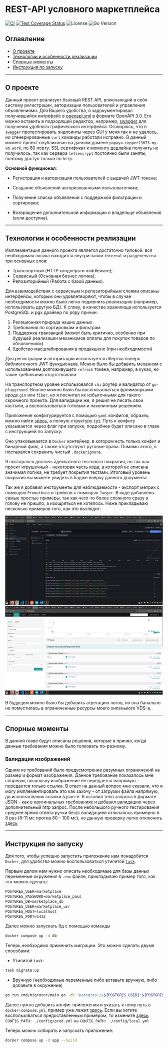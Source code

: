 # REST-API условного маркетплейса
[![CI](https://github.com/justcgh9/vk-internship-application/actions/workflows/main.yml/badge.svg)](https://github.com/justcgh9/vk-internship-application/actions/workflows/main.yml)
[![Test Coverage Status](https://coveralls.io/repos/github/justcgh9/vk-internship-application/badge.svg?branch=main)](https://coveralls.io/github/justcgh9/vk-internship-application)
![License](https://img.shields.io/badge/license-MIT-blue.svg)
![Go Version](https://img.shields.io/badge/go-1.24-blue)

## Оглавление

- [О проекте](#о-проекте)
- [Технологии и особенности реализации](#технологии-и-особенности-реализации)
- [Спорные моменты](#спорные-моменты)
- [Инструкция по запуску](#инструкция-по-запуску)

---


## О проекте

Данный проект реализует базовый REST API, влкючающий в себя систему регистрации, авторизации пользователей и управления объявлениями. Для Вашего удобства, я задокументировал получившийся интрефейс в [openapi.yml](/api/openapi.yml) в формате OpenAPI 3.0. Его можно вставить в подходящий редактор, например, [swagger](https://editor.swagger.io/) для получения удобного графического интерфейса. Оговорюсь, что в `swagger` протестировать эндпоинты через GUI у меня так и не удалось, но сгенерированные `curl` команды работали исправно. В данный момент проект опубликован на данном домене `papaya-copper13073.my-vm.work`, по 80 порту. SSL сертификат к моменту дедлайна получить не получилось, так как сервера `letsencrypt` постоянно были заняты, поэтому доступ только по `http`.

**Основной функционал**:

 - Регистрация и авторизация пользователей с выдачей JWT-токена;

 - Создание объявлений авторизованными пользователями;

 - Получение списка объявлений с поддержкой фильтрации и сортировки;

 - Возвращение дополнительной информации о владельце объявления (если доступна).  


---

## Технологии и особенности реализации

Имплементация данного проекта является достаточно типовой: вся необходимая логика находится внутри папки `internal` и разделена на три основных слоя:

- Транспортный (HTTP хэндлеры и middleware);
- Сервисный (Основная бизнес логика);
- Репозиторийный (Работа с базой данных).

Для взаимодействия с сервисным и репозиторийным слоями описаны интерфейсы, которым они удовлетворяют, чтобы в случае необходимости можно было легко подменить реализацию (например, использовать другую БД). К слову, в качестве хранилища используется PostgreSQL и pgx драйвер по ряду причин: 

1. Реляционная природа наших данных 
2. Требования по сортировкам и фильтрам
3. Поддержка транзакций (может быть критично, особенно при будущей реализации механизмов оплаты для покупок товаров по объявлениям)
4. Удобство масштабирования в продакшене (при необходимости)

Для регистрации и авторизации используется обертка поверх библиотечного JWT функционала. Можно было бы добавить механизм с использованием долгоживущего `refresh` токена, например, в куках, но такие требования отсутствовали. 

На транспортном уровне использовался `chi` роутер и валидатор от `go-playground`. Вполне можно было бы воспользоваться фреймворками вроде `gin` или `fiber`, но я посчитал их избыточными для такого скромного проекта. Для валидации же, я решил не писать свои костыли, а воспользоваться готовым и лаконичным решением.

Приложение конфигурируется с помощью `yaml` конфигов, образец можно найти [здесь](/config/local.yml), а полную структуру [тут](/internal/config/config.go). Путь к конфигу указывается через флаг при запуске, подробнее будет описано в главе с инструкцией по запуску. 

Оно упаковывается в `Docker` контейнер, в котором есть только конфиг и бинарный файл, а также отсутствуют рутовые права. Помимо этого, я постарался сохранить чистый `.dockerignore`.

Я постарался достичь адекватного тестового покрытия, но так как проект игрушечный - некоторая часть кода, в которой не описана значимая логика, не требует покрытия тестами. Итоговый уровень покрытия вы можете увидеть в бадже вверху данного документа

Так же я добавил инструменты для наблюдаемости - экспорт метрик с помощью `Prometheus` и трейсов с помощью `Jaeger`. В коде добавлены самые простые примеры, так как чего-то более сложного сразу в голову не пришло, а изощряться не хотелось. Ниже прикладываю несколько примеров того, как это выглядит:

![grafana-pic](/media/Screenshot%20from%202025-07-21%2022-37-20.png)
![jaeger-pic](/media/Screenshot%20from%202025-07-21%2022-41-25.png)

В будущем можно было бы добавить агрегацию логов, но она банально не поместилась в ограниченные ресурсы моего хиленького VDS-а.

---

## Спорные моменты

В данной главе будут описаны решения, которые я принял, когда данные требования можно было толковать по-разному.

### Валидация изображений

Одним из требований было предусмотрение разумных ограничений на размер и формат изображения. Данное требование показалось мне спорным, поскольку изображение не передается напрямую - передается только ссылка. В ответ на данный вопрос мне сказали, что я могу имплементировать это как захочу - от загрузки файла напрямую, до использования ссылки в json-е. Я оставил тело запроса в формате JSON - как в оригинальных требованиях и добавил валидацию через дополнительный http запрос. После небольшого ручного тестирования среднее время ответа ручки без/с валидацией отличалось примерно в 8 раз (8-11 мс против 80 - 100 мс), но данную проверку легко отключить [здесь](https://github.com/justcgh9/vk-internship-application/blob/main/internal/http/handlers/listings/create.go#L40)

---

## Инструкция по запуску

Для того, чтобы успешно запустить приложение нам понадобится `Docker`, для удобства можно воспользоваться утилитой [`task`](https://taskfile.dev/).

Первым делом нам нужно описать необходимые для базы данных переменные окружения в `.env` файле, прикладываю пример того, как это можно сделать:

```env
POSTGRES_USER=marketplace
POSTGRES_PASSWORD=marketplace_pass
POSTGRES_DB=marketplace_db
POSTGRES_USER=marketplace_usr
POSTGRES_HOST=localhost
POSTGRES_PORT=5432
```

Далее можно запускать бд с помощью команды

```sh
docker compose up -d db 
```

Теперь необходимо применить миграции. Это можно сделать двумя способами:

- Утилитой `task`:

```bash
task migrate:up
```

- Вручную (необходимые переменные либо вставьте вручную, либо добавьте в окружение)

```bash
go run cmd/migrator/main.go -db "postgres://${POSTGRES_USER}:${POSTGRES_PASSWORD}@${POSTGRES_HOST}:${POSTGRES_PORT}/${POSTGRES_DB}?sslmode=disable" -path "./migrations" -action up 
```

Далее нужно добавить конфиг приложения и указать к нему путь в `docker-compose.yml`, пример уже лежит [здесь](/config/local.yml). Если вы хотите воспользоваться предоставленным примером, то измените [здесь](https://github.com/justcgh9/vk-internship-application/blob/main/docker-compose.yml#L7) `CONFIG_PATH: ./config/prod.yml` на `CONFIG_PATH: ./config/local.yml`

Теперь можно собирать и запускать приложение:

```bash
docker compose up -d app --build
```

